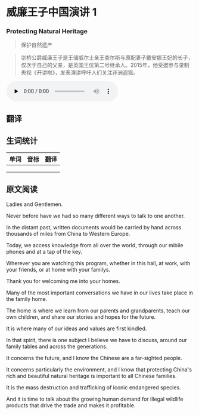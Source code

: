 # 威廉王子中国演讲 1
### Protecting Natural Heritage 
>保护自然遗产

>剑桥公爵威廉王子是王储威尔士亲王查尔斯与原配妻子戴安娜王妃的长子，仅次于自己的父亲，是英国王位第二号继承人。2015年，他受邀参与录制央视《开讲啦》，发表演讲呼吁人们关注非洲盗猎。

<audio id="audio" controls="" controlsList="nodownload" oncontextmenu="return false" preload="none">
    <source id="mp3" src="../audio/2019-May/Protecting Natural Heritage.mp3">
</audio>

## 翻译

## 生词统计
| 单词 | 音标 | 翻译 |
|-|-|-|
|  |  |  |
|  |  |  |
|  |  |  |

## 原文阅读
Ladies and Gentlemen.

Never before have we had so many different ways to talk to one another.

In the distant past, written documents would be carried by hand across thousands of miles from China to Western Europe.

Today, we access knowledge from all over the world, through our mibile phones and at a tap of the key.

Wherever you are watching this program, whether in this hall, at work, with your friends, or at home with your familys.

Thank you for welcoming me into your homes.

Many of the most important conversations we have in our lives take place in the family home.

The home is where we learn from our parents and grandparents, teach our own children, and share our stories and hopes for the future.

It is where many of our ideas and values are first kindled.

In that spirit, there is one subject I believe we have to discuss, around our family tables and across the generations.

It concerns the future, and I know the Chinese are a far-sighted people.

It concerns particularly the environment, and I know that protecting China's rich and beautiful natural heritage is important to all Chinese families.

It is the mass destruction and trafficking of iconic endangered species.

And it is time to talk about the growing human demand for illegal wildlife products that drive the trade and makes it profitable.